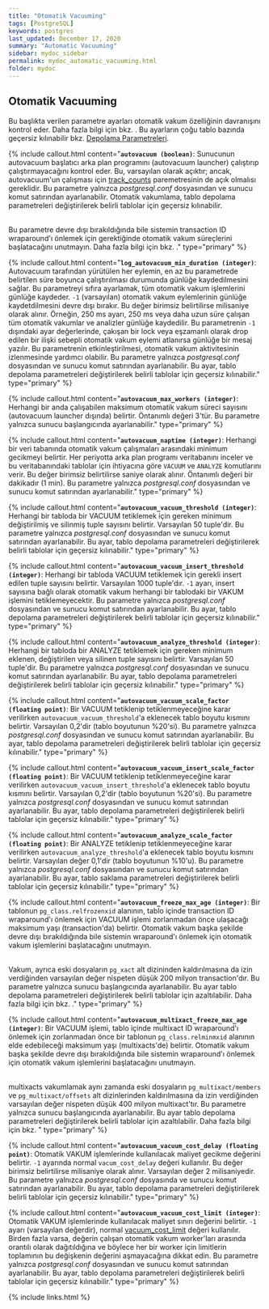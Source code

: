 ```yaml
---
title: "Otomatik Vacuuming"
tags: [PostgreSQL]
keywords: postgres
last_updated: December 17, 2020
summary: "Automatic Vacuuming"
sidebar: mydoc_sidebar
permalink: mydoc_automatic_vacuuming.html
folder: mydoc
---
```


## Otomatik Vacuuming

Bu başlıkta verilen parametre ayarları otomatik vakum özelliğinin davranışını kontrol eder. Daha fazla bilgi için bkz. [](https://www.postgresql.org/docs/current/routine-vacuuming.html#AUTOVACUUM). Bu ayarların çoğu tablo bazında geçersiz kılınabilir bkz. [Depolama Parametreleri](https://www.postgresql.org/docs/current/sql-createtable.html#SQL-CREATETABLE-STORAGE-PARAMETERS).

{% include callout.html content="**`autovacuum (boolean)`**: Sunucunun autovacuum başlatıcı arka plan programını (autovacuum launcher) çalıştırıp çalıştırmayacağını kontrol eder. Bu, varsayılan olarak açıktır; ancak, autovacuum'un çalışması için [track_counts](mydoc_calisma_zamani_istatistikleri.html) paremetresinin de açık olmalısı gereklidir. Bu parametre yalnızca *postgresql.conf* dosyasından ve sunucu komut satırından ayarlanabilir. Otomatik vakumlama, tablo depolama parametreleri değiştirilerek belirli tablolar için geçersiz kılınabilir.<br/><br/>

Bu parametre devre dışı bırakıldığında bile sistemin transaction ID wraparound'ı önlemek için gerektiğinde otomatik vakum süreçlerini başlatacağını unutmayın. Daha fazla bilgi için bkz. [](https://www.postgresql.org/docs/current/routine-vacuuming.html#VACUUM-FOR-WRAPAROUND)." type="primary" %}

{% include callout.html content="**`log_autovacuum_min_duration (integer)`**: Autovacuum tarafından yürütülen her eylemin, en az bu parametrede belirtilen süre boyunca çalıştırılması durumunda günlüğe kaydedilmesini sağlar. Bu parametreyi sıfıra ayarlamak, tüm otomatik vakum işlemlerini günlüğe kaydeder. `-1` (varsayılan) otomatik vakum eylemlerinin günlüğe kaydetdilmesini devre dışı bırakır. Bu değer birimsiz belirtilirse milisaniye olarak alınır. Örneğin, 250 ms ayarı, 250 ms veya daha uzun süre çalışan tüm otomatik vakumlar ve analizler günlüğe kaydedilir. Bu parametrenin `-1` dışındaki ayar değerlerinde, çakışan bir lock veya eşzamanlı olarak drop edilen bir ilişki sebepli otomatik vakum eylemi atlanırsa günlüğe bir mesaj yazılır. Bu parametrenin etkinleştirilmesi, otomatik vakum aktivitesinin izlenmesinde yardımcı olabilir. Bu parametre yalnızca *postgresql.conf* dosyasından ve sunucu komut satırından ayarlanabilir. Bu ayar, tablo depolama parametreleri değiştirilerek belirli tablolar için geçersiz kılınabilir." type="primary" %}

{% include callout.html content="**`autovacuum_max_workers (integer)`**: Herhangi bir anda çalışabilen maksimum otomatik vakum süreci sayısını (autovacuum launcher dışında) belirtir. Öntanımlı değeri 3'tür. Bu parametre yalnızca sunucu başlangıcında ayarlanabilir." type="primary" %}

{% include callout.html content="**`autovacuum_naptime (integer)`**: Herhangi bir veri tabanında otomatik vakum çalışmaları arasındaki minimum gecikmeyi belirtir. Her periyotta arka plan programı veritabanını inceler ve bu veritabanındaki tablolar için ihtiyacına göre `VACUUM` ve `ANALYZE` komutlarını verir. Bu değer birimsiz belirtilirse saniye olarak alınır. Öntanımlı değeri bir dakikadır (1 min). Bu parametre yalnızca *postgresql.conf* dosyasından ve sunucu komut satırından ayarlanabilir." type="primary" %}

{% include callout.html content="**`autovacuum_vacuum_threshold (integer)`**: Herhangi bir tabloda bir VACUUM tetiklemek için gereken minimum değiştirilmiş ve silinmiş tuple sayısını belirtir. Varsayılan 50 tuple'dir. Bu parametre yalnızca *postgresql.conf* dosyasından ve sunucu komut satırından ayarlanabilir. Bu ayar, tablo depolama parametreleri değiştirilerek belirli tablolar için geçersiz kılınabilir." type="primary" %}

{% include callout.html content="**`autovacuum_vacuum_insert_threshold (integer)`**: Herhangi bir tabloda VACUUM tetiklemek için gerekli insert edilen tuple sayısını belirtir. Varsayılan 1000 tuple'dır. `-1` ayarı, insert sayısına bağlı olarak otomatik vakum herhangi bir tablodaki bir VAKUM işlemini tetiklemeyecektir. Bu parametre yalnızca *postgresql.conf* dosyasından ve sunucu komut satırından ayarlanabilir. Bu ayar, tablo depolama parametreleri değiştirilerek belirli tablolar için geçersiz kılınabilir." type="primary" %}

{% include callout.html content="**`autovacuum_analyze_threshold (integer)`**: Herhangi bir tabloda bir ANALYZE tetiklemek için gereken minimum eklenen, değiştirilen veya silinen tuple sayısını belirtir. Varsayılan 50 tuple'dir. Bu parametre yalnızca *postgresql.conf* dosyasından ve sunucu komut satırından ayarlanabilir. Bu ayar, tablo depolama parametreleri değiştirilerek belirli tablolar için geçersiz kılınabilir." type="primary" %}

{% include callout.html content="**`autovacuum_vacuum_scale_factor (floating point)`**: Bir VACUUM tetiklenip tetiklenmeyeceğine karar verilirken `autovacuum_vacuum_threshold`'a eklenecek tablo boyutu kısmını belirtir. Varsayılan 0,2'dir (tablo boyutunun %20'si). Bu parametre yalnızca *postgresql.conf* dosyasından ve sunucu komut satırından ayarlanabilir. Bu ayar, tablo depolama parametreleri değiştirilerek belirli tablolar için geçersiz kılınabilir." type="primary" %}

{% include callout.html content="**`autovacuum_vacuum_insert_scale_factor (floating point)`**: Bir VACUUM tetiklenip tetiklenmeyeceğine karar verilirken `autovacuum_vacuum_insert_threshold`'a eklenecek tablo boyutu kısmını belirtir. Varsayılan 0,2'dir (tablo boyutunun %20'si). Bu parametre yalnızca *postgresql.conf* dosyasından ve sunucu komut satırından ayarlanabilir. Bu ayar, tablo depolama parametreleri değiştirilerek belirli tablolar için geçersiz kılınabilir." type="primary" %}

{% include callout.html content="**`autovacuum_analyze_scale_factor (floating point)`**: Bir ANALYZE tetiklenip tetiklenmeyeceğine karar verilirken `autovacuum_analyze_threshold`'a eklenecek tablo boyutu kısmını belirtir. Varsayılan değer 0,1'dir (tablo boyutunun %10'u). Bu parametre yalnızca *postgresql.conf* dosyasından ve sunucu komut satırından ayarlanabilir. Bu ayar, tablo saklama parametreleri değiştirilerek belirli tablolar için geçersiz kılınabilir." type="primary" %}

{% include callout.html content="**`autovacuum_freeze_max_age (integer)`**: Bir tablonun `pg_class.relfrozenxid` alanının, tablo içinde transaction ID wraparound'ı önlemek için VACUUM işlemi zorlanmadan önce ulaşacağı maksimum yaşı (transaction'da) belirtir. Otomatik vakum başka şekilde devre dışı bırakıldığında bile sistemin wraparound'ı önlemek için otomatik vakum işlemlerini başlatacağını unutmayın.<br/><br/>

Vakum, ayrıca eski dosyaların `pg_xact` alt dizininden kaldırılmasına da izin verdiğinden varsayılan değer nispeten düşük 200 milyon transaction'dır. Bu parametre yalnızca sunucu başlangıcında ayarlanabilir. Bu ayar tablo depolama parametreleri değiştirilerek belirli tablolar için azaltılabilir. Daha fazla bilgi için bkz. [](https://www.postgresql.org/docs/current/routine-vacuuming.html#VACUUM-FOR-WRAPAROUND)." type="primary" %}

{% include callout.html content="**`autovacuum_multixact_freeze_max_age (integer)`**: Bir VACUUM işlemi, tablo içinde multixact ID wraparound'ı önlemek için zorlanmadan önce bir tablonun `pg_class.relminmxid` alanının elde edebileceği maksimum yaşı (multixacts'de) belirtir. Otomatik vakum başka şekilde devre dışı bırakıldığında bile sistemin wraparound'ı önlemek için otomatik vakum işlemlerini başlatacağını unutmayın.<br/><br/>

multixacts vakumlamak aynı zamanda eski dosyaların `pg_multixact/members` ve `pg_multixact/offsets` alt dizinlerinden kaldırılmasına da izin verdiğinden varsayılan değer nispeten düşük 400 milyon multixact'tır. Bu parametre yalnızca sunucu başlangıcında ayarlanabilir. Bu ayar tablo depolama parametreleri değiştirilerek belirli tablolar için azaltılabilir. Daha fazla bilgi için bkz. [](https://www.postgresql.org/docs/current/routine-vacuuming.html#VACUUM-FOR-MULTIXACT-WRAPAROUND)" type="primary" %}

{% include callout.html content="**`autovacuum_vacuum_cost_delay (floating point)`**: Otomatik VAKUM işlemlerinde kullanılacak maliyet gecikme değerini belirtir. `-1` ayarında normal `vacum_cost_delay` değeri kullanılır. Bu değer birimsiz belirtilirse milisaniye olarak alınır. Varsayılan değer 2 milisaniyedir. Bu parametre yalnızca *postgresql.conf* dosyasında ve sunucu komut satırından ayarlanabilir. Bu ayar, tablo depolama parametreleri değiştirilerek belirli tablolar için geçersiz kılınabilir." type="primary" %}

{% include callout.html content="**`autovacuum_vacuum_cost_limit (integer)`**: Otomatik VAKUM işlemlerinde kullanılacak maliyet sınırı değerini belirtir. `-1` ayarı (varsayılan değerdir), normal [vacuum_cost_limit](mydoc_kaynak_tuketimi.html#maliyete-dayal%C4%B1-vacuum-gecikmesi) değeri kullanılır. Birden fazla varsa, değerin çalışan otomatik vakum worker'ları arasında orantılı olarak dağıtıldığına ve böylece her bir worker için limitlerin toplamının bu değişkenin değerini aşmayacağına dikkat edin. Bu parametre yalnızca *postgresql.conf* dosyasından ve sunucu komut satırından ayarlanabilir. Bu ayar, tablo depolama parametreleri değiştirilerek belirli tablolar için geçersiz kılınabilir." type="primary" %}

{% include links.html %}
